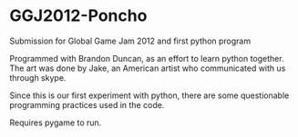 GGJ2012-Poncho
==============

Submission for Global Game Jam 2012 and first python program

Programmed with Brandon Duncan, as an effort to learn python together. The art was done by Jake, an American artist who communicated with us through skype.

Since this is our first experiment with python, there are some questionable programming practices used in the code.

Requires pygame to run.
